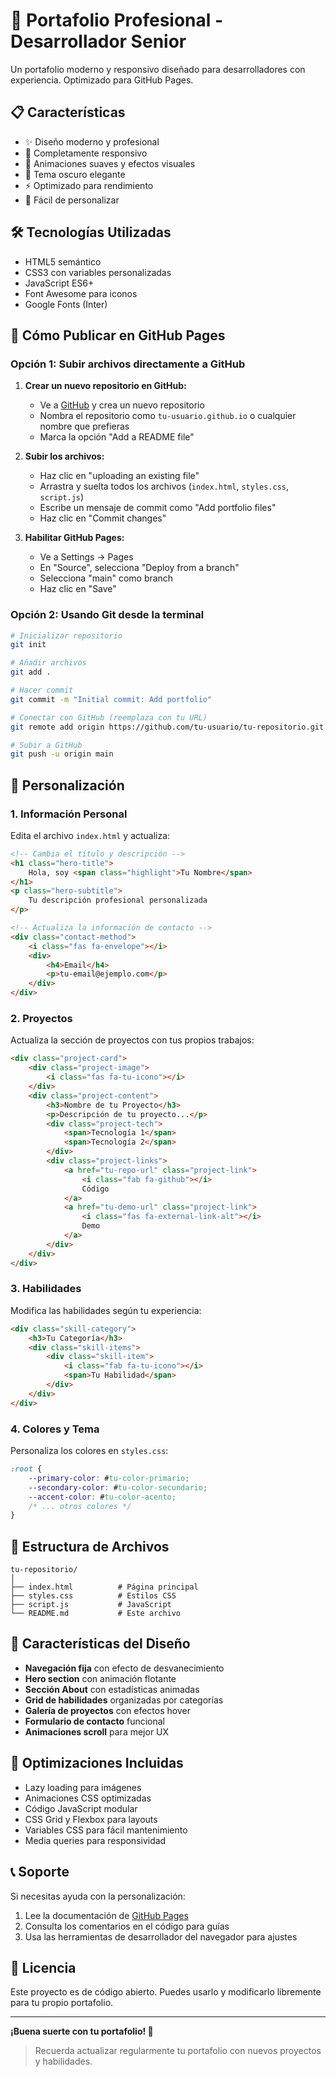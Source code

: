 # 🚀 Portafolio Profesional - Desarrollador Senior

Un portafolio moderno y responsivo diseñado para desarrolladores con experiencia. Optimizado para GitHub Pages.

## 📋 Características

- ✨ Diseño moderno y profesional
- 📱 Completamente responsivo
- 🎨 Animaciones suaves y efectos visuales
- 🌙 Tema oscuro elegante
- ⚡ Optimizado para rendimiento
- 🔧 Fácil de personalizar

## 🛠️ Tecnologías Utilizadas

- HTML5 semántico
- CSS3 con variables personalizadas
- JavaScript ES6+
- Font Awesome para iconos
- Google Fonts (Inter)

## 🚀 Cómo Publicar en GitHub Pages

### Opción 1: Subir archivos directamente a GitHub

1. **Crear un nuevo repositorio en GitHub:**
   - Ve a [GitHub](https://github.com) y crea un nuevo repositorio
   - Nombra el repositorio como `tu-usuario.github.io` o cualquier nombre que prefieras
   - Marca la opción "Add a README file"

2. **Subir los archivos:**
   - Haz clic en "uploading an existing file"
   - Arrastra y suelta todos los archivos (`index.html`, `styles.css`, `script.js`)
   - Escribe un mensaje de commit como "Add portfolio files"
   - Haz clic en "Commit changes"

3. **Habilitar GitHub Pages:**
   - Ve a Settings → Pages
   - En "Source", selecciona "Deploy from a branch"
   - Selecciona "main" como branch
   - Haz clic en "Save"

### Opción 2: Usando Git desde la terminal

```bash
# Inicializar repositorio
git init

# Añadir archivos
git add .

# Hacer commit
git commit -m "Initial commit: Add portfolio"

# Conectar con GitHub (reemplaza con tu URL)
git remote add origin https://github.com/tu-usuario/tu-repositorio.git

# Subir a GitHub
git push -u origin main
```

## 🎨 Personalización

### 1. Información Personal

Edita el archivo `index.html` y actualiza:

```html
<!-- Cambia el título y descripción -->
<h1 class="hero-title">
    Hola, soy <span class="highlight">Tu Nombre</span>
</h1>
<p class="hero-subtitle">
    Tu descripción profesional personalizada
</p>

<!-- Actualiza la información de contacto -->
<div class="contact-method">
    <i class="fas fa-envelope"></i>
    <div>
        <h4>Email</h4>
        <p>tu-email@ejemplo.com</p>
    </div>
</div>
```

### 2. Proyectos

Actualiza la sección de proyectos con tus propios trabajos:

```html
<div class="project-card">
    <div class="project-image">
        <i class="fas fa-tu-icono"></i>
    </div>
    <div class="project-content">
        <h3>Nombre de tu Proyecto</h3>
        <p>Descripción de tu proyecto...</p>
        <div class="project-tech">
            <span>Tecnología 1</span>
            <span>Tecnología 2</span>
        </div>
        <div class="project-links">
            <a href="tu-repo-url" class="project-link">
                <i class="fab fa-github"></i>
                Código
            </a>
            <a href="tu-demo-url" class="project-link">
                <i class="fas fa-external-link-alt"></i>
                Demo
            </a>
        </div>
    </div>
</div>
```

### 3. Habilidades

Modifica las habilidades según tu experiencia:

```html
<div class="skill-category">
    <h3>Tu Categoría</h3>
    <div class="skill-items">
        <div class="skill-item">
            <i class="fab fa-tu-icono"></i>
            <span>Tu Habilidad</span>
        </div>
    </div>
</div>
```

### 4. Colores y Tema

Personaliza los colores en `styles.css`:

```css
:root {
    --primary-color: #tu-color-primario;
    --secondary-color: #tu-color-secundario;
    --accent-color: #tu-color-acento;
    /* ... otros colores */
}
```

## 📱 Estructura de Archivos

```
tu-repositorio/
│
├── index.html          # Página principal
├── styles.css          # Estilos CSS
├── script.js           # JavaScript
└── README.md           # Este archivo
```

## 🌟 Características del Diseño

- **Navegación fija** con efecto de desvanecimiento
- **Hero section** con animación flotante
- **Sección About** con estadísticas animadas
- **Grid de habilidades** organizadas por categorías
- **Galería de proyectos** con efectos hover
- **Formulario de contacto** funcional
- **Animaciones scroll** para mejor UX

## 🔧 Optimizaciones Incluidas

- Lazy loading para imágenes
- Animaciones CSS optimizadas
- Código JavaScript modular
- CSS Grid y Flexbox para layouts
- Variables CSS para fácil mantenimiento
- Media queries para responsividad

## 📞 Soporte

Si necesitas ayuda con la personalización:

1. Lee la documentación de [GitHub Pages](https://docs.github.com/en/pages)
2. Consulta los comentarios en el código para guías
3. Usa las herramientas de desarrollador del navegador para ajustes

## 📄 Licencia

Este proyecto es de código abierto. Puedes usarlo y modificarlo libremente para tu propio portafolio.

---

**¡Buena suerte con tu portafolio! 🚀**

> Recuerda actualizar regularmente tu portafolio con nuevos proyectos y habilidades.
